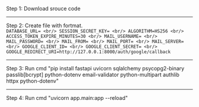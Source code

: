 Step 1: Download srouce code <hr/>
Step 2: Create file with fortmat.<br/>
`DATABASE_URL= <br/>
SESSION_SECRET_KEY= <br/>
ALGORITHM=HS256 <br/>
ACCESS_TOKEN_EXPIRE_MINUTES=30 <br/>
MAIL_USERNAME= <br/>
MAIL_PASSWORD= <br/>
MAIL_FROM= <br/>
MAIL_PORT= <br/>
MAIL_SERVER= <br/>
GOOGLE_CLIENT_ID= <br/>
GOOGLE_CLIENT_SECRET= <br/>
GOOGLE_REDIRECT_URI=http://127.0.0.1:8000/auth/google/callback`
<hr/>
Step 3: Run cmd "pip install fastapi uvicorn sqlalchemy psycopg2-binary passlib[bcrypt] python-dotenv email-validator python-multipart authlib httpx python-dotenv" <hr/>
Step 4: Run cmd "uvicorn app.main:app --reload"

